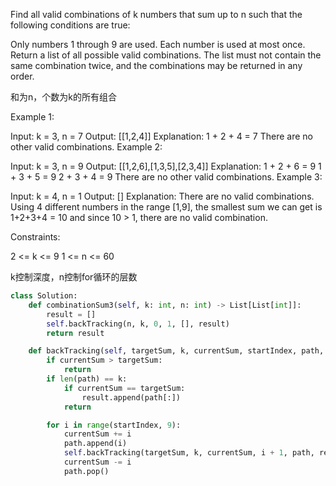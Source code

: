 Find all valid combinations of k numbers that sum up to n such that the following conditions are true:

Only numbers 1 through 9 are used.
Each number is used at most once.
Return a list of all possible valid combinations. The list must not contain the same combination twice, and the combinations may be returned in any order.

 和为n，个数为k的所有组合

Example 1:

Input: k = 3, n = 7
Output: [[1,2,4]]
Explanation:
1 + 2 + 4 = 7
There are no other valid combinations.
Example 2:

Input: k = 3, n = 9
Output: [[1,2,6],[1,3,5],[2,3,4]]
Explanation:
1 + 2 + 6 = 9
1 + 3 + 5 = 9
2 + 3 + 4 = 9
There are no other valid combinations.
Example 3:

Input: k = 4, n = 1
Output: []
Explanation: There are no valid combinations.
Using 4 different numbers in the range [1,9], the smallest sum we can get is 1+2+3+4 = 10 and since 10 > 1, there are no valid combination.
 

Constraints:

2 <= k <= 9
1 <= n <= 60

k控制深度，n控制for循环的层数

```python
class Solution:
    def combinationSum3(self, k: int, n: int) -> List[List[int]]:
        result = []
        self.backTracking(n, k, 0, 1, [], result)
        return result

    def backTracking(self, targetSum, k, currentSum, startIndex, path, result):
        if currentSum > targetSum:
            return
        if len(path) == k:
            if currentSum == targetSum:
                result.append(path[:])
            return

        for i in range(startIndex, 9):
            currentSum += i
            path.append(i)
            self.backTracking(targetSum, k, currentSum, i + 1, path, result)
            currentSum -= i
            path.pop()

```






